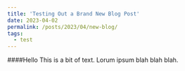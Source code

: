 ```yaml
---
title: 'Testing Out a Brand New Blog Post'
date: 2023-04-02
permalink: /posts/2023/04/new-blog/
tags:
  - test
---
```


####Hello
This is a bit of text. Lorum ipsum blah blah blah. 